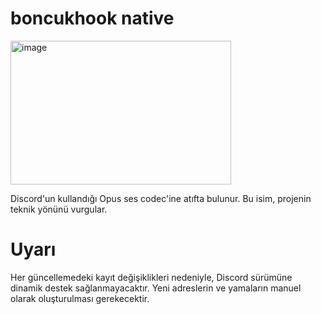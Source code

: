 # boncukhook native 
<img width="353" height="230" alt="image" src="https://github.com/user-attachments/assets/042a7bac-e211-4b27-a0e6-2516b5c117c3" />

Discord'un kullandığı Opus ses codec'ine atıfta bulunur. Bu isim, projenin teknik yönünü vurgular.




# Uyarı
Her güncellemedeki kayıt değişiklikleri nedeniyle, Discord sürümüne dinamik destek sağlanmayacaktır. Yeni adreslerin ve yamaların manuel olarak oluşturulması gerekecektir.
